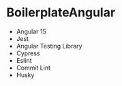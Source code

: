 # BoilerplateAngular

- Angular 15
- Jest 
- Angular Testing Library
- Cypress
- Eslint
- Commit Lint
- Husky
